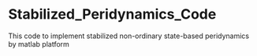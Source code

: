 # Stabilized_Peridynamics_Code
This code to  implement stabilized non-ordinary state-based peridynamics by matlab platform
